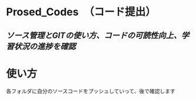 # Prosed_Codes　（コード提出）
*ソース管理とGITの使い方、コードの可読性向上、学習状況の進捗を確認*
---
# 使い方
各フォルダに自分のソースコードをプッシュしていって、後で確認します
